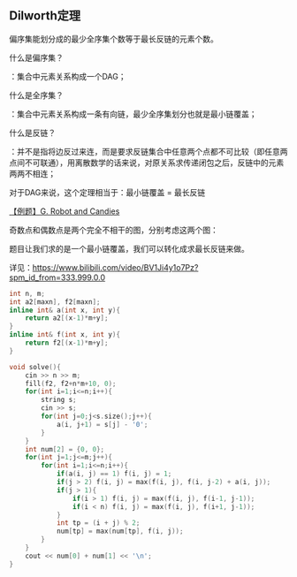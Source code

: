 ## Dilworth定理

偏序集能划分成的最少全序集个数等于最长反链的元素个数。

什么是偏序集？

：集合中元素关系构成一个DAG；

什么是全序集？

：集合中元素关系构成一条有向链，最少全序集划分也就是最小链覆盖；

什么是反链？

：并不是指将边反过来连，而是要求反链集合中任意两个点都不可比较（即任意两点间不可联通），用离散数学的话来说，对原关系求传递闭包之后，反链中的元素两两不相连；

对于DAG来说，这个定理相当于：最小链覆盖 = 最长反链



[【例题】G. Robot and Candies](https://codeforces.com/contest/1611/problem/G)

奇数点和偶数点是两个完全不相干的图，分别考虑这两个图：

题目让我们求的是一个最小链覆盖，我们可以转化成求最长反链来做。

详见：https://www.bilibili.com/video/BV1Ji4y1o7Pz?spm_id_from=333.999.0.0

```c++
int n, m;
int a2[maxn], f2[maxn];
inline int& a(int x, int y){
    return a2[(x-1)*m+y];
}
inline int& f(int x, int y){
    return f2[(x-1)*m+y];
}

void solve(){
    cin >> n >> m;
    fill(f2, f2+n*m+10, 0);
    for(int i=1;i<=n;i++){
        string s;
        cin >> s;
        for(int j=0;j<s.size();j++){
            a(i, j+1) = s[j] - '0';
        }
    }
    int num[2] = {0, 0};
    for(int j=1;j<=m;j++){
        for(int i=1;i<=n;i++){
            if(a(i, j) == 1) f(i, j) = 1;
            if(j > 2) f(i, j) = max(f(i, j), f(i, j-2) + a(i, j));
            if(j > 1){
                if(i > 1) f(i, j) = max(f(i, j), f(i-1, j-1));
                if(i < n) f(i, j) = max(f(i, j), f(i+1, j-1));
            }
            int tp = (i + j) % 2;
            num[tp] = max(num[tp], f(i, j));
        }
    }
    cout << num[0] + num[1] << '\n';
}
```

